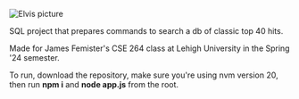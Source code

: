 ![Elvis picture](https://cdn.britannica.com/54/19454-050-654173D8/Elvis-Presley-1956.jpg)

SQL project that prepares commands to search a db of classic top 40 hits.

Made for James Femister's CSE 264 class at Lehigh University in the Spring '24 semester.

To run, download the repository, make sure you're using nvm version 20, then run **npm i** and **node app.js** from the root.
